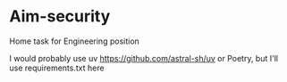# Aim-security
Home task for Engineering position

I would probably use uv https://github.com/astral-sh/uv or Poetry, but I'll use requirements.txt here 